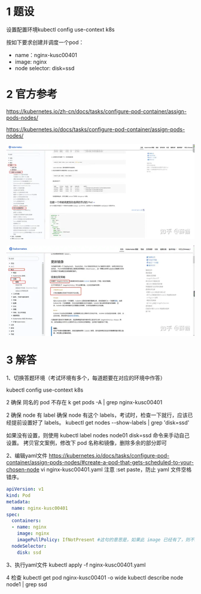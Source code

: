 

# 1 题设


设置配置环境kubectl config use-context k8s

按如下要求创建并调度一个pod：
- name：nginx-kusc00401
- image: nginx
- node selector: disk=ssd



# 2 官方参考 
https://kubernetes.io/zh-cn/docs/tasks/configure-pod-container/assign-pods-nodes/

https://kubernetes.io/docs/tasks/configure-pod-container/assign-pods-nodes/

![](image/v2-0ec619bbaa9c3afad44a4c6a87791276_720w.webp)


![](image/v2-fec9a62e5e76012c78367aa93a7845f2_720w.webp)


# 3 解答


1、切换答题环境（考试环境有多个，每道题要在对应的环境中作答）

kubectl config use-context k8s

2 确保 同名的 pod 不存在 
k get pods -A | grep nginx-kusc00401

2 确保 node 有 label 
确保 node 有这个 labels，考试时，检查一下就行，应该已经提前设置好了 labels。
kubectl get nodes --show-labels | grep 'disk=ssd'

如果没有设置，则使用 kubectl label nodes node01 disk=ssd 命令来手动自己设置。
拷贝官文案例，修改下 pod 名称和镜像，删除多余的部分即可

2、编辑yaml文件
https://kubernetes.io/docs/tasks/configure-pod-container/assign-pods-nodes/#create-a-pod-that-gets-scheduled-to-your-chosen-node 
vi nginx-kusc00401.yaml 
注意 :set paste，防止 yaml 文件空格错序。

```yaml
apiVersion: v1
kind: Pod
metadata:
  name: nginx-kusc00401
spec:
  containers:
  - name: nginx
    image: nginx
    imagePullPolicy: IfNotPresent #这句的意思是，如果此 image 已经有了，则不重新下载。考试时写不写这个都是可以的。
  nodeSelector:
    disk: ssd
```




3、执行yaml文件
kubectl apply -f nginx-kusc00401.yaml 

4 检查 
kubectl get pod nginx-kusc00401 -o wide
kubectl describe node node1 | grep ssd

